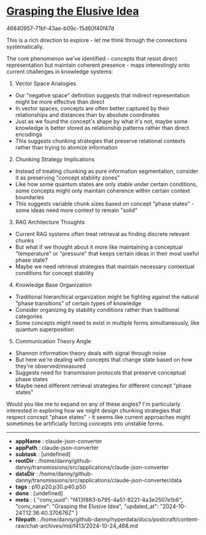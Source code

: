 # [Grasping the Elusive Idea](https://claude.ai/chat/f413f883-b795-4a51-8221-4a3e2507e1b6)

46840957-71bf-43ae-b09c-15d60f40f47d

 This is a rich direction to explore - let me think through the connections systematically.

The core phenomenon we've identified - concepts that resist direct representation but maintain coherent presence - maps interestingly onto current challenges in knowledge systems:

1. Vector Space Analogies
- Our "negative space" definition suggests that indirect representation might be more effective than direct
- In vector spaces, concepts are often better captured by their relationships and distances than by absolute coordinates
- Just as we found the concept's shape by what it's not, maybe some knowledge is better stored as relationship patterns rather than direct encodings
- This suggests chunking strategies that preserve relational contexts rather than trying to atomize information

2. Chunking Strategy Implications
- Instead of treating chunking as pure information segmentation, consider it as preserving "concept stability zones"
- Like how some quantum states are only stable under certain conditions, some concepts might only maintain coherence within certain context boundaries
- This suggests variable chunk sizes based on concept "phase states" - some ideas need more context to remain "solid"

3. RAG Architecture Thoughts
- Current RAG systems often treat retrieval as finding discrete relevant chunks
- But what if we thought about it more like maintaining a conceptual "temperature" or "pressure" that keeps certain ideas in their most useful phase state?
- Maybe we need retrieval strategies that maintain necessary contextual conditions for concept stability

4. Knowledge Base Organization
- Traditional hierarchical organization might be fighting against the natural "phase transitions" of certain types of knowledge
- Consider organizing by stability conditions rather than traditional categories
- Some concepts might need to exist in multiple forms simultaneously, like quantum superposition

5. Communication Theory Angle
- Shannon information theory deals with signal through noise
- But here we're dealing with concepts that change state based on how they're observed/measured
- Suggests need for transmission protocols that preserve conceptual phase states
- Maybe need different retrieval strategies for different concept "phase states"

Would you like me to expand on any of these angles? I'm particularly interested in exploring how we might design chunking strategies that respect concept "phase states" - it seems like current approaches might sometimes be artificially forcing concepts into unstable forms.

---

* **appName** : claude-json-converter
* **appPath** : claude-json-converter
* **subtask** : [undefined]
* **rootDir** : /home/danny/github-danny/transmissions/src/applications/claude-json-converter
* **dataDir** : /home/danny/github-danny/transmissions/src/applications/claude-json-converter/data
* **tags** : p10.p20.p30.p40.p50
* **done** : [undefined]
* **meta** : {
  "conv_uuid": "f413f883-b795-4a51-8221-4a3e2507e1b6",
  "conv_name": "Grasping the Elusive Idea",
  "updated_at": "2024-10-24T12:36:40.370676Z"
}
* **filepath** : /home/danny/github-danny/hyperdata/docs/postcraft/content-raw/chat-archives/md/f413/2024-10-24_468.md